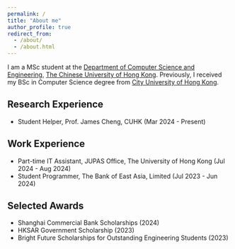 ```yaml
---
permalink: /
title: "About me"
author_profile: true
redirect_from: 
  - /about/
  - /about.html
---
```


I am a MSc student at the [Department of Computer Science and Engineering](https://www.cse.cuhk.edu.hk/), [The Chinese University of Hong Kong](https://www.cuhk.edu.hk/english/index.html). Previously, I received my BSc in Computer Science degree from [City University of Hong Kong](https://www.cityu.edu.hk/).

Research Experience
------
- Student Helper, Prof. James Cheng, CUHK (Mar 2024 - Present)

Work Experience
------
- Part-time IT Assistant, JUPAS Office, The University of Hong Kong (Jul 2024 - Aug 2024)
- Student Programmer, The Bank of East Asia, Limited (Jul 2023 - Jun 2024)

Selected Awards
------
- Shanghai Commercial Bank Scholarships (2024)
- HKSAR Government Scholarship (2023)
- Bright Future Scholarships for Outstanding Engineering Students (2023)
